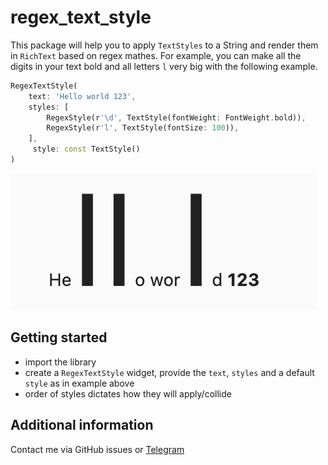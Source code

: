 # regex_text_style
This package will help you to apply `TextStyles` to a String and render them in `RichText` based on regex mathes. For example, you can make all the digits in your text bold and all letters `l` very big with the following example.

```dart
RegexTextStyle(
    text: 'Hello world 123',
    styles: [
        RegexStyle(r'\d', TextStyle(fontWeight: FontWeight.bold)),
        RegexStyle(r'l', TextStyle(fontSize: 100)),
    ],
     style: const TextStyle()
)
```
![example](images/screenshot1.png)


## Getting started

- import the library
- create a `RegexTextStyle` widget, provide the `text`, `styles` and a default `style` as in example above
- order of styles dictates how they will apply/collide


## Additional information

Contact me via GitHub issues or [Telegram](https://t.me/glebosotov)

